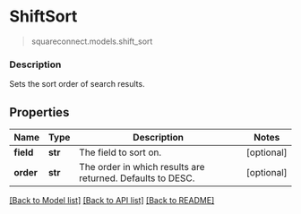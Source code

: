 # ShiftSort
> squareconnect.models.shift_sort

### Description

Sets the sort order of search results.

## Properties
Name | Type | Description | Notes
------------ | ------------- | ------------- | -------------
**field** | **str** | The field to sort on. | [optional] 
**order** | **str** | The order in which results are returned. Defaults to DESC. | [optional] 

[[Back to Model list]](../README.md#documentation-for-models) [[Back to API list]](../README.md#documentation-for-api-endpoints) [[Back to README]](../README.md)



